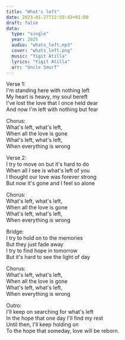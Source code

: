 ```yaml
---
title: "What's left"
date: 2023-01-27T12:55:43+01:00
draft: false
data:
  type: "single"
  year: 2025
  audio: "whats_left.mp3"
  cover: "whats_left.png"
  music: "Yigit Atilla"
  lyrics: "Yigit Atilla"
  arr: "Uncle Smurf"
---
```


Verse 1:  
I'm standing here with nothing left  
My heart is heavy, my soul bereft  
I've lost the love that I once held dear  
And now I'm left with nothing but fear  

Chorus:  
What's left, what's left,  
When all the love is gone  
What's left, what's left,  
When everything is wrong  

Verse 2:  
I try to move on but it's hard to do  
When all I see is what's left of you  
I thought our love was forever strong  
But now it's gone and I feel so alone  

Chorus:  
What's left, what's left,  
When all the love is gone  
What's left, what's left,  
When everything is wrong  

Bridge:  
I try to hold on to the memories  
But they just fade away  
I try to find hope in tomorrow  
But it's hard to see the light of day  

Chorus:  
What's left, what's left,  
When all the love is gone  
What's left, what's left,  
When everything is wrong  

Outro:  
I'll keep on searching for what's left  
In the hope that one day I'll find my rest  
Until then, I'll keep holding on  
To the hope that someday, love will be reborn.  